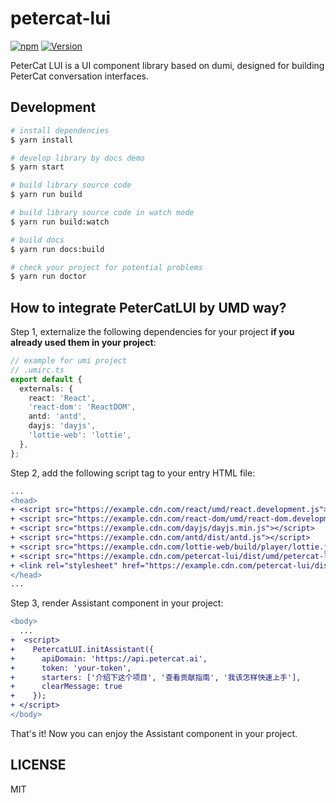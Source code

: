# petercat-lui

  [![npm](https://img.shields.io/npm/dm/petercat-lui.svg)](https://www.npmjs.com/package/petercat-lui)
  [![Version](https://img.shields.io/npm/v/petercat-lui/latest.svg)](https://www.npmjs.com/package/petercat-lui)

PeterCat LUI is a UI component library based on dumi, designed for building PeterCat conversation interfaces.

## Development

```bash
# install dependencies
$ yarn install

# develop library by docs demo
$ yarn start

# build library source code
$ yarn run build

# build library source code in watch mode
$ yarn run build:watch

# build docs
$ yarn run docs:build

# check your project for potential problems
$ yarn run doctor
```


## How to integrate PeterCatLUI by UMD way?

Step 1, externalize the following dependencies for your project **if you already used them in your project**:

```ts
// example for umi project
// .umirc.ts
export default {
  externals: {
    react: 'React',
    'react-dom': 'ReactDOM',
    antd: 'antd',
    dayjs: 'dayjs',
    'lottie-web': 'lottie',
  },
};
```

Step 2, add the following script tag to your entry HTML file:

```diff
...
<head>
+ <script src="https://example.cdn.com/react/umd/react.development.js"></script>
+ <script src="https://example.cdn.com/react-dom/umd/react-dom.development.js"></script>
+ <script src="https://example.cdn.com/dayjs/dayjs.min.js"></script>
+ <script src="https://example.cdn.com/antd/dist/antd.js"></script>
+ <script src="https://example.cdn.com/lottie-web/build/player/lottie.js"></script>
+ <script src="https://example.cdn.com/petercat-lui/dist/umd/petercat-lui.min.js"></script>
+ <link rel="stylesheet" href="https://example.cdn.com/petercat-lui/dist/umd/petercat-lui.min.css">
</head>
...
```

Step 3, render Assistant component in your project:

```diff
<body>
  ...
+  <script>
+    PetercatLUI.initAssistant({
+      apiDomain: 'https://api.petercat.ai',
+      token: 'your-token',
+      starters: ['介绍下这个项目', '查看贡献指南', '我该怎样快速上手'],
+      clearMessage: true
+    });
+ </script>
</body>
```

That's it! Now you can enjoy the Assistant component in your project.


## LICENSE

MIT
